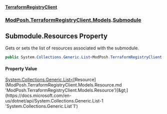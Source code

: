 #### [TerraformRegistryClient](index.md 'index')
### [ModPosh.TerraformRegistryClient.Models](ModPosh.TerraformRegistryClient.Models.md 'ModPosh.TerraformRegistryClient.Models').[Submodule](ModPosh.TerraformRegistryClient.Models.Submodule.md 'ModPosh.TerraformRegistryClient.Models.Submodule')

## Submodule.Resources Property

Gets or sets the list of resources associated with the submodule.

```csharp
public System.Collections.Generic.List<ModPosh.TerraformRegistryClient.Models.Resource> Resources { get; set; }
```

#### Property Value
[System.Collections.Generic.List&lt;](https://docs.microsoft.com/en-us/dotnet/api/System.Collections.Generic.List-1 'System.Collections.Generic.List`1')[Resource](ModPosh.TerraformRegistryClient.Models.Resource.md 'ModPosh.TerraformRegistryClient.Models.Resource')[&gt;](https://docs.microsoft.com/en-us/dotnet/api/System.Collections.Generic.List-1 'System.Collections.Generic.List`1')
